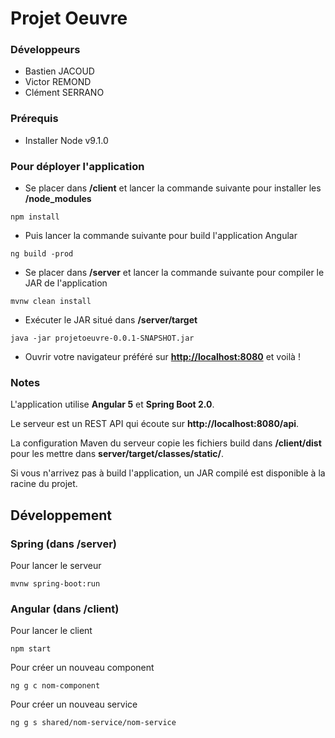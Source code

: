 # Projet Oeuvre

### Développeurs
- Bastien JACOUD
- Victor REMOND
- Clément SERRANO

### Prérequis
- Installer Node v9.1.0

### Pour déployer l'application
- Se placer dans **/client** et lancer la commande suivante pour installer les **/node_modules**
````
npm install
````
- Puis lancer la commande suivante pour build l'application Angular
````
ng build -prod
````
- Se placer dans **/server** et lancer la commande suivante pour compiler le JAR de l'application
````
mvnw clean install
````
- Exécuter le JAR situé dans **/server/target**
````
java -jar projetoeuvre-0.0.1-SNAPSHOT.jar
````
- Ouvrir votre navigateur préféré sur **[http://localhost:8080](http://localhost:8080)** et voilà !

### Notes

L'application utilise **Angular 5** et **Spring Boot 2.0**.

Le serveur est un REST API qui écoute sur **http://localhost:8080/api**.

La configuration Maven du serveur copie les fichiers build dans **/client/dist** pour les mettre dans
**server/target/classes/static/**.

Si vous n'arrivez pas à build l'application, un JAR compilé est disponible à la racine du projet.

## Développement

### Spring (dans /server)

Pour lancer le serveur
```
mvnw spring-boot:run
```

### Angular (dans /client)

Pour lancer le client
```
npm start
```

Pour créer un nouveau component
```
ng g c nom-component
```

Pour créer un nouveau service
```
ng g s shared/nom-service/nom-service
```

